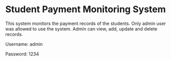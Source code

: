 # Student Payment Monitoring System
This system monitors the payment records of the students. Only admin user was allowed to use the system. Admin can view, add, update and delete records. 


Username: admin

Password: 1234
